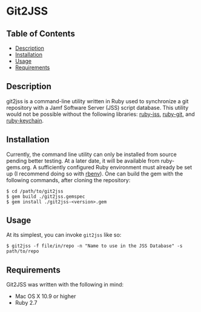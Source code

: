 # Git2JSS
## Table of Contents
* [Description](#description)
* [Installation](#installation)
* [Usage](#usage)
* [Requirements](#requirements)

## Description
git2jss is a command-line utility written in Ruby used to synchronize a git repository with a Jamf Software Server (JSS) script database. This utility would not be possible without the following libraries: [ruby-jss](https://github.com/PixarAnimationStudios/ruby-jss), [ruby-git](https://github.com/ruby-git/ruby-git), and [ruby-keychain](https://github.com/fcheung/keychain).

## Installation
Currently, the command line utility can only be installed from source pending better testing. At a later date, it will be available from ruby-gems.org. A sufficiently configured Ruby environment must already be set up (I recommend doing so with [rbenv](https://github.com/rbenv/rbenv)). One can build the gem with the following commands, after cloning the repository:

```
$ cd /path/to/git2jss
$ gem build ./git2jss.gemspec
$ gem install ./git2jss-<version>.gem
```

## Usage
At its simplest, you can invoke `git2jss` like so:
```
$ git2jss -f file/in/repo -n "Name to use in the JSS Database" -s path/to/repo
```

## Requirements
Git2JSS was written with the following in mind:
* Mac OS X 10.9 or higher
* Ruby 2.7

